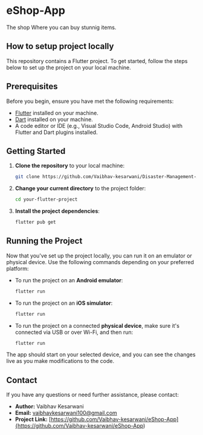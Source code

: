 # eShop-App

The shop Where you can buy stunnig items.

## How to setup project locally

This repository contains a Flutter project. To get started, follow the steps below to set up the project on your local machine.

## Prerequisites

Before you begin, ensure you have met the following requirements:

- [Flutter](https://flutter.dev/) installed on your machine.
- [Dart](https://dart.dev/) installed on your machine.
- A code editor or IDE (e.g., Visual Studio Code, Android Studio) with Flutter and Dart plugins installed.

## Getting Started

1. **Clone the repository** to your local machine:

   ```bash
   git clone https://github.com/Vaibhav-kesarwani/Disaster-Management-App.git
   

2. **Change your current directory** to the project folder:

   ```bash
   cd your-flutter-project
   

3. **Install the project dependencies**:

   ```bash
   flutter pub get
   

## Running the Project

Now that you've set up the project locally, you can run it on an emulator or physical device. Use the following commands depending on your preferred platform:

- To run the project on an **Android emulator**:

   ```bash
   flutter run
   

- To run the project on an **iOS simulator**:

   ```bash
   flutter run
   

- To run the project on a connected **physical device**, make sure it's connected via USB or over Wi-Fi, and then run:

   ```bash
   flutter run
   

The app should start on your selected device, and you can see the changes live as you make modifications to the code.

## Contact

If you have any questions or need further assistance, please contact:

- **Author:** Vaibhav Kesarwani
- **Email:** vaibhavkesarwani100@gmail.com
- **Project Link:** [https://github.com/Vaibhav-kesarwani/eShop-App]{https://github.com/Vaibhav-kesarwani/eShop-App)
